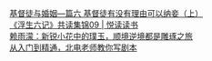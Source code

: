   
[基督徒与婚姻—篇六  基督徒有没有理由可以纳妾（上）](http://www.dianyue.me/archives/261/x6x3xeabeqpw5rp5/)  
[《浮生六记》共读集锦09 | 悦读读书](http://www.dianyue.me/archives/389/swey8i90cc6iq4a2/)  
[赖雨濛：新锐小花中的璞玉，顺境逆境都是雕琢之旅](http://www.dianyue.me/archives/052/w9m5i3wn6brpw6f7/)  
[从入门到精通，北电老师教你写剧本](http://www.dianyue.me/archives/824/d0on9tkfyrg7qkql/)